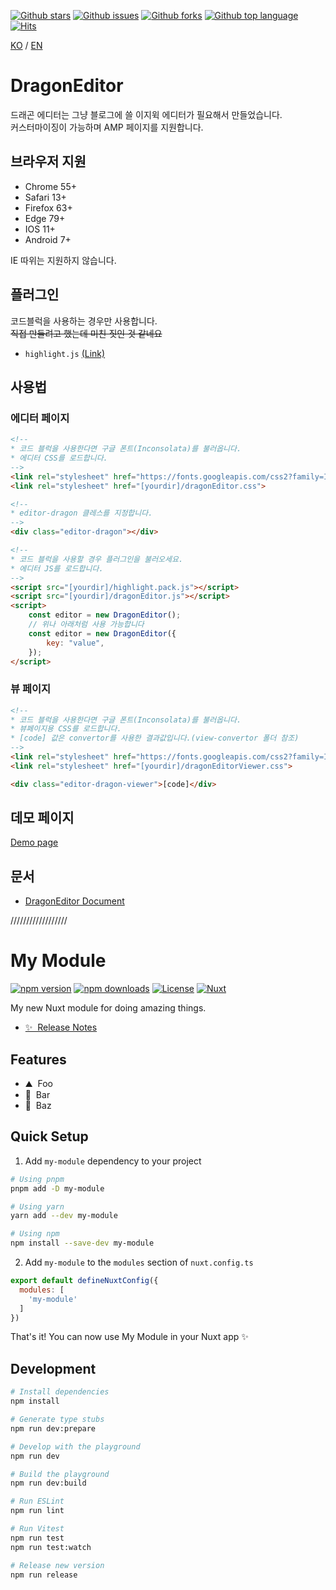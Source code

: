 [![Github stars](https://img.shields.io/github/stars/lovefields/dragonEditor)](https://github.com/lovefields/dragonEditor/stargazers)
[![Github issues](https://img.shields.io/github/issues/lovefields/dragonEditor)](https://github.com/lovefields/dragonEditor/issues)
[![Github forks](https://img.shields.io/github/forks/lovefields/dragonEditor)](https://github.com/lovefields/dragonEditor/network/members)
[![Github top language](https://img.shields.io/github/languages/top/lovefields/dragonEditor)](https://github.com/lovefields/dragonEditor/)
[![Hits](https://hits.seeyoufarm.com/api/count/incr/badge.svg?url=https%3A%2F%2Fgithub.com%2Flovefields%2FdragonEditor&count_bg=%2379C83D&title_bg=%23555555&icon=&icon_color=%23E7E7E7&title=hits&edge_flat=false)](https://hits.seeyoufarm.com)

[KO](https://github.com/lovefields/dragonEditor/blob/main/README.md) &#47; [EN](https://github.com/lovefields/dragonEditor/blob/main/README_en.md)

# DragonEditor

드래곤 에디터는 그냥 블로그에 쓸 이지윅 에디터가 필요해서 만들었습니다.<br>커스터마이징이 가능하며 AMP 페이지를 지원합니다.

## 브라우저 지원
-   Chrome 55+
-   Safari 13+
-   Firefox 63+
-   Edge 79+
-   IOS 11+
-   Android 7+

IE 따위는 지원하지 않습니다.

## 플러그인

코드블럭을 사용하는 경우만 사용합니다.<br>
~~직접 만들려고 했는데 미친 짓인 것 같네요~~

-   `highlight.js` [(Link)](https://highlightjs.org/)

## 사용법

### 에디터 페이지
```html
<!-- 
* 코드 블럭을 사용한다면 구글 폰트(Inconsolata)를 불러옵니다.
* 에디터 CSS를 로드합니다.
-->
<link rel="stylesheet" href="https://fonts.googleapis.com/css2?family=Inconsolata:wght@400;700&amp;display=swap">
<link rel="stylesheet" href="[yourdir]/dragonEditor.css">

<!--
* editor-dragon 클레스를 지정합니다.
-->
<div class="editor-dragon"></div>

<!-- 
* 코드 블럭을 사용할 경우 플러그인을 불러오세요.
* 에디터 JS를 로드합니다.
-->
<script src="[yourdir]/highlight.pack.js"></script>
<script src="[yourdir]/dragonEditor.js"></script>
<script>
    const editor = new DragonEditor();
    // 위나 아래처럼 사용 가능합니다
    const editor = new DragonEditor({
        key: "value",
    });
</script>
```

### 뷰 페이지
```html
<!-- 
* 코드 블럭을 사용한다면 구글 폰트(Inconsolata)를 불러옵니다.
* 뷰페이지용 CSS를 로드합니다.
* [code] 값은 convertor를 사용한 결과값입니다.(view-convertor 폴더 참조)
-->
<link rel="stylesheet" href="https://fonts.googleapis.com/css2?family=Inconsolata:wght@400;700&amp;display=swap">
<link rel="stylesheet" href="[yourdir]/dragonEditorViewer.css">

<div class="editor-dragon-viewer">[code]</div>
```

## 데모 페이지
[Demo page](https://lovefields.github.io/dragonEditor/examples)

## 문서

-   [DragonEditor Document](https://lovefields.github.io/dragonEditor-doc/)




//////////////////
<!--
Get your module up and running quickly.

Find and replace all on all files (CMD+SHIFT+F):
- Name: My Module
- Package name: my-module
- Description: My new Nuxt module
-->

# My Module

[![npm version][npm-version-src]][npm-version-href]
[![npm downloads][npm-downloads-src]][npm-downloads-href]
[![License][license-src]][license-href]
[![Nuxt][nuxt-src]][nuxt-href]

My new Nuxt module for doing amazing things.

- [✨ &nbsp;Release Notes](/CHANGELOG.md)
<!-- - [🏀 Online playground](https://stackblitz.com/github/your-org/my-module?file=playground%2Fapp.vue) -->
<!-- - [📖 &nbsp;Documentation](https://example.com) -->

## Features

<!-- Highlight some of the features your module provide here -->
- ⛰ &nbsp;Foo
- 🚠 &nbsp;Bar
- 🌲 &nbsp;Baz

## Quick Setup

1. Add `my-module` dependency to your project

```bash
# Using pnpm
pnpm add -D my-module

# Using yarn
yarn add --dev my-module

# Using npm
npm install --save-dev my-module
```

2. Add `my-module` to the `modules` section of `nuxt.config.ts`

```js
export default defineNuxtConfig({
  modules: [
    'my-module'
  ]
})
```

That's it! You can now use My Module in your Nuxt app ✨

## Development

```bash
# Install dependencies
npm install

# Generate type stubs
npm run dev:prepare

# Develop with the playground
npm run dev

# Build the playground
npm run dev:build

# Run ESLint
npm run lint

# Run Vitest
npm run test
npm run test:watch

# Release new version
npm run release
```

<!-- Badges -->
[npm-version-src]: https://img.shields.io/npm/v/my-module/latest.svg?style=flat&colorA=18181B&colorB=28CF8D
[npm-version-href]: https://npmjs.com/package/my-module

[npm-downloads-src]: https://img.shields.io/npm/dm/my-module.svg?style=flat&colorA=18181B&colorB=28CF8D
[npm-downloads-href]: https://npmjs.com/package/my-module

[license-src]: https://img.shields.io/npm/l/my-module.svg?style=flat&colorA=18181B&colorB=28CF8D
[license-href]: https://npmjs.com/package/my-module

[nuxt-src]: https://img.shields.io/badge/Nuxt-18181B?logo=nuxt.js
[nuxt-href]: https://nuxt.com
